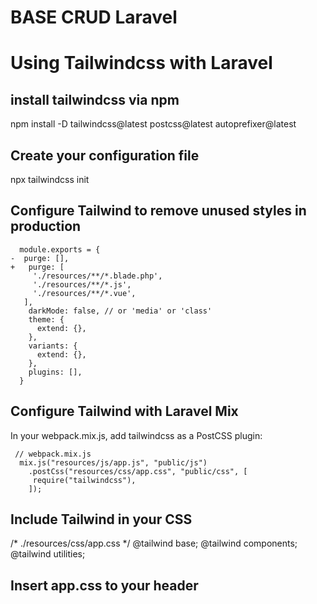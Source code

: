 # BASE CRUD Laravel

# Using Tailwindcss with Laravel

## install tailwindcss via npm
npm install -D tailwindcss@latest postcss@latest autoprefixer@latest

## Create your configuration file
npx tailwindcss init

## Configure Tailwind to remove unused styles in production
```
  module.exports = {
-  purge: [],
+   purge: [
     './resources/**/*.blade.php',
     './resources/**/*.js',
     './resources/**/*.vue',
   ],
    darkMode: false, // or 'media' or 'class'
    theme: {
      extend: {},
    },
    variants: {
      extend: {},
    },
    plugins: [],
  }
```

## Configure Tailwind with Laravel Mix
In your webpack.mix.js, add tailwindcss as a PostCSS plugin:
```
 // webpack.mix.js
  mix.js("resources/js/app.js", "public/js")
    .postCss("resources/css/app.css", "public/css", [
     require("tailwindcss"),
    ]);
```
## Include Tailwind in your CSS
/* ./resources/css/app.css */
@tailwind base;
@tailwind components;
@tailwind utilities;

## Insert app.css to your header


